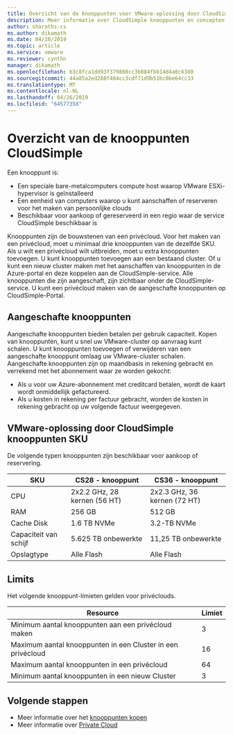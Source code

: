 ```yaml
---
title: Overzicht van de knooppunten voor VMware-oplossing door CloudSimple - Azure
description: Meer informatie over CloudSimple knooppunten en concepten.
author: sharaths-cs
ms.author: dikamath
ms.date: 04/10/2019
ms.topic: article
ms.service: vmware
ms.reviewer: cynthn
manager: dikamath
ms.openlocfilehash: b3c8fca1dd93f379860cc3b084fbb14d4a0c6380
ms.sourcegitcommit: 44a85a2ed288f484cc3cdf71d9b51bc0be64cc33
ms.translationtype: MT
ms.contentlocale: nl-NL
ms.lasthandoff: 04/26/2019
ms.locfileid: "64577358"
---
```

# <a name="cloudsimple-nodes-overview"></a>Overzicht van de knooppunten CloudSimple

Een knooppunt is:

* Een speciale bare-metalcomputers compute host waarop VMware ESXi-hypervisor is geïnstalleerd  
* Een eenheid van computers waarop u kunt aanschaffen of reserveren voor het maken van persoonlijke clouds  
* Beschikbaar voor aankoop of gereserveerd in een regio waar de service CloudSimple beschikbaar is

Knooppunten zijn de bouwstenen van een privécloud.  Voor het maken van een privécloud, moet u minimaal drie knooppunten van de dezelfde SKU.  Als u wilt een privécloud wilt uitbreiden, moet u extra knooppunten toevoegen.  U kunt knooppunten toevoegen aan een bestaand cluster. Of u kunt een nieuw cluster maken met het aanschaffen van knooppunten in de Azure-portal en deze koppelen aan de CloudSimple-service.  Alle knooppunten die zijn aangeschaft, zijn zichtbaar onder de CloudSimple-service.  U kunt een privécloud maken van de aangeschafte knooppunten op CloudSimple-Portal.

## <a name="purchased-nodes"></a>Aangeschafte knooppunten

Aangeschafte knooppunten bieden betalen per gebruik capaciteit. Kopen van knooppunten, kunt u snel uw VMware-cluster op aanvraag kunt schalen. U kunt knooppunten toevoegen of verwijderen van een aangeschafte knooppunt omlaag uw VMware-cluster schalen. Aangeschafte knooppunten zijn op maandbasis in rekening gebracht en verrekend met het abonnement waar ze worden gekocht:

* Als u voor uw Azure-abonnement met creditcard betalen, wordt de kaart wordt onmiddellijk gefactureerd.
* Als u kosten in rekening per factuur gebracht, worden de kosten in rekening gebracht op uw volgende factuur weergegeven.

## <a name="vmware-solution-by-cloudsimple-nodes-sku"></a>VMware-oplossing door CloudSimple knooppunten SKU

De volgende typen knooppunten zijn beschikbaar voor aankoop of reservering.

| SKU | CS28 - knooppunt | CS36 - knooppunt |
|-----|-------------|-------------|
| CPU | 2x2.2 GHz, 28 kernen (56 HT) | 2x2.3 GHz, 36 kernen (72 HT) |
| RAM | 256 GB | 512 GB |
| Cache Disk |  1.6 TB NVMe | 3.2-TB NVMe |
| Capaciteit van schijf | 5.625 TB onbewerkte | 11,25 TB onbewerkte |
| Opslagtype | Alle Flash | Alle Flash |

## <a name="limits"></a>Limits

Het volgende knooppunt-limieten gelden voor privéclouds.

| Resource | Limiet |
|----------|-------|
| Minimum aantal knooppunten aan een privécloud maken | 3 |
| Maximum aantal knooppunten in een Cluster in een privécloud | 16 |
| Maximum aantal knooppunten in een privécloud | 64 |
| Minimum aantal knooppunten in een nieuw Cluster | 3 |

## <a name="next-steps"></a>Volgende stappen

* Meer informatie over het [knooppunten kopen](create-nodes.md)
* Meer informatie over [Private Cloud](cloudsimple-private-cloud.md)